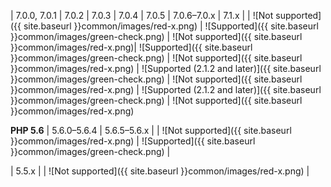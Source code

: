 <div markdown="1">

| 7.0.0, 7.0.1 | 7.0.2 | 7.0.3 | 7.0.4 | 7.0.5 | 7.0.6&ndash;7.0.x | 7.1.x |
| ![Not supported]({{ site.baseurl }}common/images/red-x.png) | ![Supported]({{ site.baseurl }}common/images/green-check.png) | ![Not supported]({{ site.baseurl }}common/images/red-x.png)| ![Supported]({{ site.baseurl }}common/images/green-check.png) | ![Not supported]({{ site.baseurl }}common/images/red-x.png) | ![Supported (2.1.2 and later)]({{ site.baseurl }}common/images/green-check.png) | ![Not supported]({{ site.baseurl }}common/images/red-x.png)
| ![Supported (2.1.2 and later)]({{ site.baseurl }}common/images/green-check.png) 
| ![Not supported]({{ site.baseurl }}common/images/red-x.png) 


**PHP 5.6**
| 5.6.0&ndash;5.6.4 | 5.6.5&ndash;5.6.x |
| ![Not supported]({{ site.baseurl }}common/images/red-x.png) | ![Supported]({{ site.baseurl }}common/images/green-check.png) |

| 5.5.x |
| ![Not supported]({{ site.baseurl }}common/images/red-x.png) |